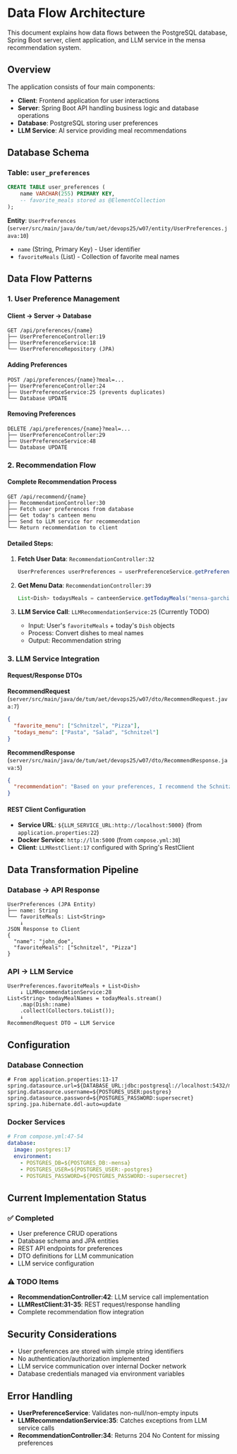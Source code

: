 # Data Flow Architecture

This document explains how data flows between the PostgreSQL database, Spring Boot server, client application, and LLM service in the mensa recommendation system.

## Overview

The application consists of four main components:
- **Client**: Frontend application for user interactions
- **Server**: Spring Boot API handling business logic and database operations
- **Database**: PostgreSQL storing user preferences
- **LLM Service**: AI service providing meal recommendations

## Database Schema

### Table: `user_preferences`
```sql
CREATE TABLE user_preferences (
    name VARCHAR(255) PRIMARY KEY,
    -- favorite_meals stored as @ElementCollection
);
```

**Entity**: `UserPreferences` (`server/src/main/java/de/tum/aet/devops25/w07/entity/UserPreferences.java:10`)
- `name` (String, Primary Key) - User identifier
- `favoriteMeals` (List<String>) - Collection of favorite meal names

## Data Flow Patterns

### 1. User Preference Management

#### Client → Server → Database
```
GET /api/preferences/{name}
├── UserPreferenceController:19
├── UserPreferenceService:18
└── UserPreferenceRepository (JPA)
```

#### Adding Preferences
```
POST /api/preferences/{name}?meal=...
├── UserPreferenceController:24
├── UserPreferenceService:25 (prevents duplicates)
└── Database UPDATE
```

#### Removing Preferences
```
DELETE /api/preferences/{name}?meal=...
├── UserPreferenceController:29
├── UserPreferenceService:48
└── Database UPDATE
```

### 2. Recommendation Flow

#### Complete Recommendation Process
```
GET /api/recommend/{name}
├── RecommendationController:30
├── Fetch user preferences from database
├── Get today's canteen menu
├── Send to LLM service for recommendation
└── Return recommendation to client
```

#### Detailed Steps:
1. **Fetch User Data**: `RecommendationController:32`
   ```java
   UserPreferences userPreferences = userPreferenceService.getPreferences(name);
   ```

2. **Get Menu Data**: `RecommendationController:39`
   ```java
   List<Dish> todaysMeals = canteenService.getTodayMeals("mensa-garching");
   ```

3. **LLM Service Call**: `LLMRecommendationService:25` (Currently TODO)
   - Input: User's `favoriteMeals` + today's `Dish` objects
   - Process: Convert dishes to meal names
   - Output: Recommendation string

### 3. LLM Service Integration

#### Request/Response DTOs

**RecommendRequest** (`server/src/main/java/de/tum/aet/devops25/w07/dto/RecommendRequest.java:7`)
```json
{
  "favorite_menu": ["Schnitzel", "Pizza"],
  "todays_menu": ["Pasta", "Salad", "Schnitzel"]
}
```

**RecommendResponse** (`server/src/main/java/de/tum/aet/devops25/w07/dto/RecommendResponse.java:5`)
```json
{
  "recommendation": "Based on your preferences, I recommend the Schnitzel today!"
}
```

#### REST Client Configuration
- **Service URL**: `${LLM_SERVICE_URL:http://localhost:5000}` (from `application.properties:22`)
- **Docker Service**: `http://llm:5000` (from `compose.yml:30`)
- **Client**: `LLMRestClient:17` configured with Spring's RestClient

## Data Transformation Pipeline

### Database → API Response
```
UserPreferences (JPA Entity)
├── name: String
└── favoriteMeals: List<String>
    ↓
JSON Response to Client
{
  "name": "john_doe",
  "favoriteMeals": ["Schnitzel", "Pizza"]
}
```

### API → LLM Service
```
UserPreferences.favoriteMeals + List<Dish>
    ↓ LLMRecommendationService:28
List<String> todayMealNames = todayMeals.stream()
    .map(Dish::name)
    .collect(Collectors.toList());
    ↓
RecommendRequest DTO → LLM Service
```

## Configuration

### Database Connection
```properties
# From application.properties:13-17
spring.datasource.url=${DATABASE_URL:jdbc:postgresql://localhost:5432/mensa}
spring.datasource.username=${POSTGRES_USER:postgres}
spring.datasource.password=${POSTGRES_PASSWORD:supersecret}
spring.jpa.hibernate.ddl-auto=update
```

### Docker Services
```yaml
# From compose.yml:47-54
database:
  image: postgres:17
  environment:
    - POSTGRES_DB=${POSTGRES_DB:-mensa}
    - POSTGRES_USER=${POSTGRES_USER:-postgres}
    - POSTGRES_PASSWORD=${POSTGRES_PASSWORD:-supersecret}
```

## Current Implementation Status

### ✅ Completed
- User preference CRUD operations
- Database schema and JPA entities
- REST API endpoints for preferences
- DTO definitions for LLM communication
- LLM service configuration

### ⚠️ TODO Items
- **RecommendationController:42**: LLM service call implementation
- **LLMRestClient:31-35**: REST request/response handling
- Complete recommendation flow integration

## Security Considerations

- User preferences are stored with simple string identifiers
- No authentication/authorization implemented
- LLM service communication over internal Docker network
- Database credentials managed via environment variables

## Error Handling

- **UserPreferenceService**: Validates non-null/non-empty inputs
- **LLMRecommendationService:35**: Catches exceptions from LLM service calls
- **RecommendationController:34**: Returns 204 No Content for missing preferences